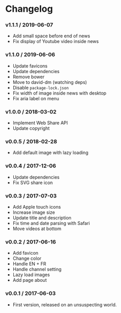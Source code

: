 Changelog
=========

### v1.1.1 / 2019-06-07

  - Add small space before end of news
  - Fix display of Youtube video inside news

### v1.1.0 / 2019-06-06

  - Update favicons
  - Update dependencies
  - Remove bower
  - Move to david-dm (watching deps)
  - Disable `package-lock.json`
  - Fix width of image inside news with desktop
  - Fix aria label on menu

### v1.0.0 / 2018-03-02

  - Implement Web Share API
  - Update copyright

### v0.0.5 / 2018-02-28

  - Add default image with lazy loading

### v0.0.4 / 2017-12-06

  - Update dependencies
  - Fix SVG share icon

### v0.0.3 / 2017-07-03

  - Add Apple touch icons
  - Increase image size
  - Update title and description
  - Fix time and date parsing with Safari
  - Move videos at bottom

### v0.0.2 / 2017-06-16

  - Add favicon
  - Change color
  - Handle EN + FR
  - Handle channel setting
  - Lazy load images
  - Add page about

### v0.0.1 / 2017-06-03

  - First version, released on an unsuspecting world.

